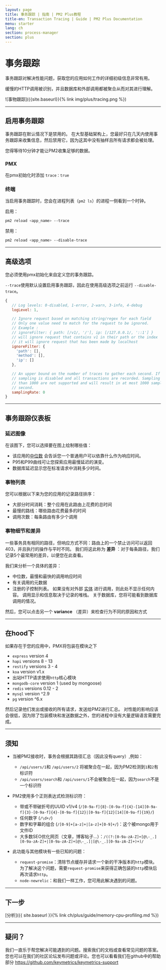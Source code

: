 ```yaml
---
layout: page
title: 事务跟踪 | 指南 | PM2 Plus教程
title-en: Transaction Tracing | Guide | PM2 Plus Documentation
menu: starter
lang: ch
section: process-manager
section: plus
---
```


# 事务跟踪

事务跟踪对解决性能问题，获取您的应用如何工作的详细初级信息非常有用。

缓慢的HTTP调用被识别，并且数据库和外部调用都被聚合从而对其进行理解。

![事物跟踪]({{site.baseurl}}{% link img/plus/tracing.png %})

---

## 启用事务跟踪

事务跟踪在默认情况下是禁用的。 在大型基础架构上，您最好只在几天内使用事务跟踪来收集信息，然后禁用它，因为这其中没有抽样且所有请求都会被处理。

您得等待10分钟才能让PM2收集足够的数据。

### PMX

在pmx初始化时添加 `trace：true`

### 终端

当启用事务跟踪时，您会在进程列表（`pm2 ls`）的进程一侧看到一个时钟。

启用：

```bash
pm2 reload <app_name> --trace
```

禁用：

```bash
pm2 reload <app_name> --disable-trace
```

---

## 高级选项

您必须使用pmx初始化来自定义您的事务跟踪。

`--trace`使用默认设置启用事务跟踪，因此在使用高级选项之前运行 `--disable-trace`。

 ```javascript
 {
    // Log levels: 0-disabled, 1-error, 2-warn, 3-info, 4-debug
    logLevel: 1,

    // Ignore request based on matching string/regex for each field
    // Only one value need to match for the request to be ignored.
    // Example :
    // ignoreFilter: { path: [/v1/, '/'], ip: [/127.0.0.1/, '::1'] } 
    // will ignore request that contains v1 in their path or the index
    // it will ignore request that has been made by localhost
    ignoreFilter: {
      'path': [],
      'method': [],
      'ip': []
    },

    // An upper bound on the number of traces to gather each second. If set to 0,
    // sampling is disabled and all transactions are recorded. Sampling rates greater
    // than 1000 are not supported and will result in at most 1000 samples per
    // second.
    samplingRate: 0
 }
 ```
 

---

## 事务跟踪仪表板

### 延迟图像

在该图下，您可以选择要在图上绘制哪些值：
* 该应用的[中位数](https://en.wikipedia.org/wiki/Median) 会告诉您一个普通用户可以依靠什么作为响应时间。
* P95和P99曲线可让您探索应用最慢延迟的演变。
* 数据库延迟显示您在标准请求中消耗多少时间。

### 事物列表

您可以根据以下来为您的应用的记录路径排序：

* 大部分时间消耗：整个应用在此路由上花费的总时间
* 最慢的路线：哪些路由花费最多的时间
* 调用次数：每条路由有多少个调用

### 事物细节和差异

一些事务具有相同的路径，但响应方式不同：路由上的一个禁止访问可以返回403，并且执行的操作与平时不同。 我们将这此称为 **差异** ：对于每条路径，我们记录5个最常用的差异，以便您在此查看。
 
我们来分析一个具体的差异：
* 中位数，最慢和最快的调用响应时间
* 有关调用的元数据
* 注册的子控制列表。 如果没有对外部 [实体](http://docs.keymetrics.io/docs/pages/tracing/#under-the-hood) 进行调用，则此处不显示任何内容。 调用显示和信息取决于记录的堆栈。 关于数据库，您将可能看到数据库调用的情况。


然后，您可以点击另一个 **variance** （差异）来检查行为不同的原因和方式

---

## 在hood下
 
如果存在于您的应用中，PMX将包装在模块之下
 - `express` version 4
 - `hapi` versions 8 - 13
 - `restify` versions 3 - 4
 - `koa` version v1.x
 - 出站HTTP请求使用`http`核心模块
 - `mongodb-core` version 1 (used by mongoose)
 - `redis` versions 0.12 - 2
 - `mysql` version ^2.9
 - `pg` version ^6.x
 
然后记录他们发出或接收的所有请求，发送给PM2进行汇总。
对性能的影响应该会很低，因为除了包装模块和发送数据之外，您的进程中没有大量逻辑语言需要完成。

---

## 须知

- 当被PM2接收时，事务会根据其路径汇总（因此没有query）,例如：
  - `/api/users/1`和 `/api/users/2` 将被聚合在一起，因为PM2检测到`1`和`2`有标识符
  - `/api/users/search`和 `/api/users/1`不会被聚合在一起，因为`search`不是一个标识符

- PM2使用多个正则表达式检测标识符：
  - 带或不带破折号的UUID v1/v4 (`/[0-9a-f]{8}-[0-9a-f]{4}-[14][0-9a-f]{3}-[0-9a-f]{4}-[0-9a-f]{12}|[0-9a-f]{12}[14][0-9a-f]{19}/`)
  - 任何数字 (`/\d+/`)
  - 数字和字幕的组合 (`/[0-9]+[a-z]+|[a-z]+[0-9]+/`)：这个被mongo用于文件ID
  - 大多数SEO优化网页（文章，博客帖子...）：`/((?:[0-9a-zA-Z]+[@\-_.][0-9a-zA-Z]+|[0-9a-zA-Z]+[@\-_.]|[@\-_.][0-9a-zA-Z]+)+)/`

- 此功能与其他模块有一些已知的问题：
  - `request-promise`：清除节点缓存并请求一个新的干净版本的`http`模块。 为了解决这个问题，需要`request-promise`来获得正确包装的`http`模块后再次请求`http`。
  - `node-newrelic`：和我们一样工作，您可用此解决遇到的问题。
  

---

## 下一步

[分析]({{ site.baseurl }}{% link ch/plus/guide/memory-cpu-profiling.md %})

---

## 疑问？

我们一直乐于帮您解决可能遇到的问题。搜索我们的文档或查看常见问题的答案。您也可以在我们的社区论坛发布问题或评论。您也可以看看我们在github中的帮助部分 https://github.com/keymetrics/keymetrics-support
